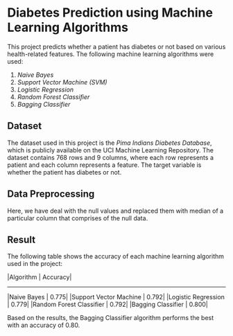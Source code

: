 # Diabetes Prediction using Machine Learning Algorithms
This project predicts whether a patient has diabetes or not based on various health-related features. The following machine learning algorithms were used:

1) *Naive Bayes*
2) *Support Vector Machine (SVM)*
3) *Logistic Regression*
4) *Random Forest Classifier*
5) *Bagging Classifier*

## Dataset
The dataset used in this project is the *Pima Indians Diabetes Database*, which is publicly available on the UCI Machine Learning Repository. The dataset contains 768 rows and 9 columns, where each row represents a patient and each column represents a feature. The target variable is whether the patient has diabetes or not.

## Data Preprocessing
Here, we have deal with the null values and replaced them with median of a particular column that comprises of the null data.

## Result
The following table shows the accuracy of each machine learning algorithm used in the project:

|Algorithm	                |      Accuracy|
_ _ _ _ _ _ _ _ _ _ _ _ _ _ _ _ _ _ _ _ _ _ 
|Naive Bayes	              |         0.775|
|Support Vector Machine	    |         0.792|
|Logistic Regression        |         0.779|
|Random Forest Classifier	  |         0.792|
|Bagging Classifier         |         0.800|

Based on the results, the Bagging Classifier algorithm performs the best with an accuracy of 0.80.
